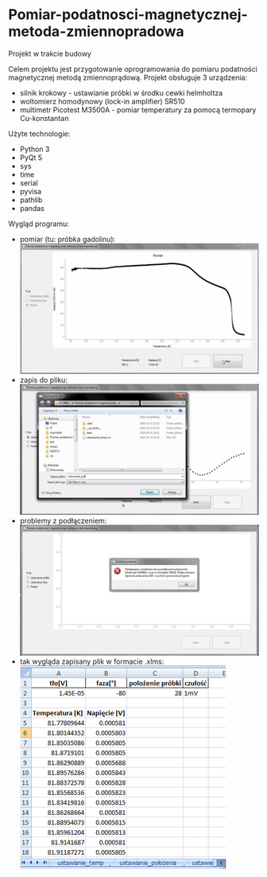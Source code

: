 # Pomiar-podatnosci-magnetycznej-metoda-zmiennopradowa
Projekt w trakcie budowy

Celem projektu jest przygotowanie oprogramowania do pomiaru podatności magnetycznej metodą zmiennoprądową.
Projekt obsługuje 3 urządzenia:
- silnik krokowy - ustawianie próbki w środku cewki helmholtza
- woltomierz homodynowy (lock-in amplifier) SR510
- multimetr Picotest M3500A - pomiar temperatury za pomocą termopary Cu-konstantan

Użyte technologie:
 - Python 3
 - PyQt 5
 - sys
 - time
 - serial
 - pyvisa
 - pathlib
 - pandas
 
 Wygląd programu:
 - pomiar (tu: próbka gadolinu):
 ![pomiar](./images/measurement.jpg) 
 - zapis do pliku:
 ![Zapis do pliku](./images/save.jpg) 
 - problemy z podłączeniem:
 ![bład](./images/error.jpg) 
 - tak wygląda zapisany plik w formacie .xlms:
 ![excel](./images/excel.jpg) 